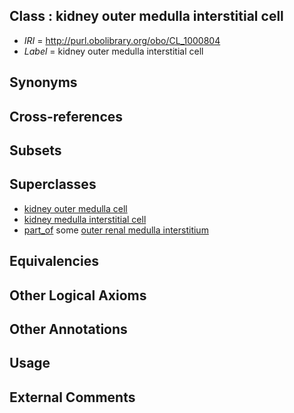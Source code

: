 
## Class : kidney outer medulla interstitial cell

 * *IRI* = http://purl.obolibrary.org/obo/CL_1000804
 * *Label* = kidney outer medulla interstitial cell

## Synonyms


## Cross-references


## Subsets


## Superclasses

 * [kidney outer medulla cell](../../CL/16/CL_1000616.md)
 * [kidney medulla interstitial cell](../../CL/82/CL_1000682.md)
 * [part_of](../../BFO/50/BFO_0000050.md) some [outer renal medulla interstitium](../../UBERON/13/UBERON_0005213.md)

## Equivalencies


## Other Logical Axioms


## Other Annotations


## Usage


## External Comments

